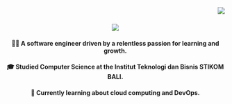 <img align="right" src="https://visitor-badge.laobi.icu/badge?page_id=Deku077-zaldy.Deku077-zaldy" />


<h1 align="center">
    <img src="https://readme-typing-svg.herokuapp.com/?font=Righteous&size=35&center=true&vCenter=true&width=500&height=70&duration=4000&lines=Hi+There!+👋;+I'm+Dicky+Zaldy;" />
</h1>


<div align="center">
    <h4>👨‍💻 A software engineer driven by a relentless passion for learning and growth.</h4>
    <h4>🎓 Studied Computer Science at the Institut Teknologi dan Bisnis STIKOM BALI.</h4>
    <h4>💭 Currently learning about cloud computing and DevOps.</h4>
</div>

